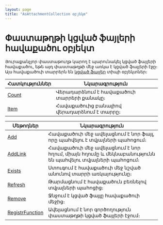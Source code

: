 ```yaml
---
layout: page
title: "AsAttachmentCollection օբյեկտ"
---
```



# Փաստաթղթի կցված ֆայլերի հավաքածու օբյեկտ 

Յուրաքանչյոր փաստաթուղթ կարող է պարունակել կցված ֆայլերի հավաքածու, եթե այդ փաստաթղթի մեջ առկա է կցված ֆայլերի էջը։ 
Այս հավաքածուի տարրերն են [կցված ֆայլեր](AsAttachment.html) տիպի օբյեկտներ։


| Հատկություններ | Նկարագրություն |
|--|--|
| [Count](AsAttachmentCollection/Count.md) | Վերադարձնում է հավաքածուի տարրերի քանակը։  |
| [Item](AsAttachmentCollection/Item.md) | Հավաքածուից բանալիով վերադարձնում է տարրը։ |



| Մեթոդներ | Նկարագրություն |
|--|--|
| [Add](AsAttachmentCollection/Add.md) | Հավաքածուի մեջ ավելացնում է նոր ֆայլ, որը պահվելու է տվյալների պահոցում։ |
| [AddLink](AsAttachmentCollection/AddLink.md) | Հավաքածուի մեջ ավելացնում է նոր հղում, միայն հղումը և մեկնաբանությունն են պահվելու տվյալների պահոցում։ |
| [Exists](AsAttachmentCollection/Exists.md) | Ստուգում է հավաքածուի մեջ նշված անունով տարրի առկայությունը։ |
| [Refresh](AsAttachmentCollection/Refresh.md) | Թարմացնում է հավաքածուն բեռնելով տվյալների պահոցից։ |
| [Remove](AsAttachmentCollection/Remove.md) | Ջնջում է կցված ֆայլը հավաքածուի մեջից։ |
| [RegistrFunction](AsAttachmentCollection/RegistrFunction.md) | Ավելացնում է նոր գործողություն փաստաթղթի կցված ֆայլերի էջում։ |



